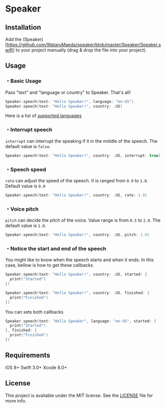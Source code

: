 # Speaker

## Installation

Add the (Speaker)[https://github.com/WataruMaeda/speaker/blob/master/Speaker/Speaker.swift] to your project manually (drag & drop the file into your project).

## Usage

### ・Basic Usage

Pass "text" and "language or country" to Speaker. That's all!

```Swift
Speaker.speech(text: "Hello Speaker!", language: "en-US")
Speaker.speech(text: "Hello Speaker!", country: .US)
```

Here is a list of [supported languages](https://github.com/WataruMaeda/speaker/blob/master/Speaker/Speaker.swift#L147L184)

### ・Interrupt speech

`interrupt` can interrupt the speaking if it in the middle of the speech. The default value is `false`.

```Swift
Speaker.speech(text: "Hello Speaker!", country: .US, interrupt: true)
```

### ・Speech speed

`rate` can adjust the speed of the speech. It is ranged from `0.0` to `1.0`. Default value is `0.0`

```Swift
Speaker.speech(text: "Hello Speaker!", country: .US, rate: 1.0)
```
### ・Voice pitch

`pitch` can decide the pitch of the voice. Value range is from `0.5` to `2.0`. The default value is `1.0`.

```Swift
Speaker.speech(text: "Hello Speaker!", country: .US, pitch: 1.0)
```

### ・Notice the start and end of the speech

You might like to know when the speech starts and when it ends. In this case, bellow is how to get these callbacks.

```Swift
Speaker.speech(text: "Hello Speaker!", country: .US, started: {
  print("Started")
})
```
```Swift
Speaker.speech(text: "Hello Speaker!", country: .US, finished: {
  print("Finished")
})
```
You can sets both callbacks

```Swift
Speaker.speech(text: "Hello Speaker", language: "en-US", started: {
  print("Started")
}, finished: {
  print("Finished")
})
```

## Requirements

iOS 8+
Swift 3.0+
Xcode 8.0+

## License

This project is available under the MIT license. See the [LICENSE](https://github.com/WataruMaeda/speaker/blob/master/LICENSE) file for more info.
